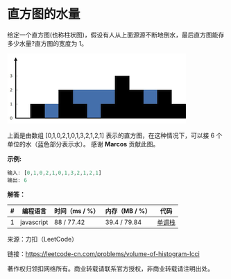 # 直方图的水量

给定一个直方图(也称柱状图)，假设有人从上面源源不断地倒水，最后直方图能存多少水量?直方图的宽度为 1。

![题目说明1](./question1.png)

上面是由数组 [0,1,0,2,1,0,1,3,2,1,2,1] 表示的直方图，在这种情况下，可以接 6 个单位的水（蓝色部分表示水）。 感谢 **Marcos** 贡献此图。

**示例:**

``` javascript
输入: [0,1,0,2,1,0,1,3,2,1,2,1]
输出: 6
```

**解答：**

**#**|**编程语言**|**时间（ms / %）**|**内存（MB / %）**|**代码**
--|--|--|--|--
1|javascript|88 / 77.42|39.4 / 79.84|[单调栈](./javascript/ac_v1.js)

来源：力扣（LeetCode）

链接：https://leetcode-cn.com/problems/volume-of-histogram-lcci

著作权归领扣网络所有。商业转载请联系官方授权，非商业转载请注明出处。
